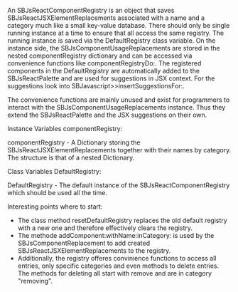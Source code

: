 An SBJsReactComponentRegistry is an object that saves SBJsReactJSXElementReplacements associated with a name and a category much like a small key-value database. 
There should only be single running instance at a time to ensure that all access the same registry. The running instance is saved via the DefaultRegistry class variable. 
On the instance side, the SBJsComponentUsageReplacements are stored in the nested componentRegistry dictionary and can be accessed via convenience functions like componentRegistryDo:.
The registered components in the DefaultRegistry are automatically added to the SBJsReactPalette and are used for suggestions in JSX context. For the suggestions look into SBJavascript>>insertSuggestionsFor:.

The convenience functions are mainly unused and exist for programmers to interact with the SBJsComponentUsageReplacements instance. Thus they extend the SBJsReactPalette and the JSX suggestions on their own.

Instance Variables
	componentRegistry:		<Dictionary>

componentRegistry
	- A Dictionary storing the SBJsReactJSXElementReplacements together with their names by category. The structure is that of a nested Dictionary.


Class Variables
	DefaultRegistry:		<SBJsReactComponentRegistry>
			
DefaultRegistry
	- The default instance of the SBJsReactComponentRegistry which should be used all the time.
	

Interesting points where to start:
- The class method resetDefaultRegistry replaces the old default registry with a new one and therefore effectively clears the registry.
- The methode addComponent:withName:inCategory: is used by the SBJsComponentReplacement to add created SBJsReactJSXElementReplacements to the registry.
- Additionally, the registry offeres convinience functions to access all entries, only specific categories and even methods to delete entries. The methods for deleting all start with remove and are in category "removing".